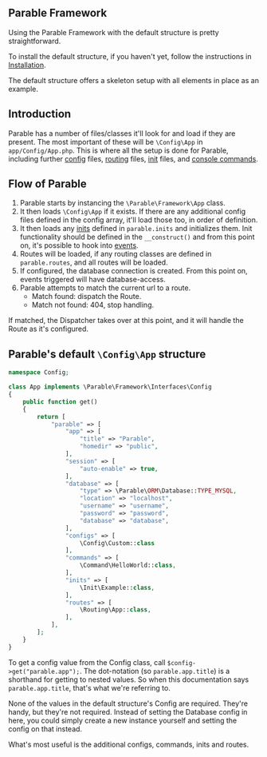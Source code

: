 ## Parable Framework

Using the Parable Framework with the default structure is pretty straightforward.

To install the default structure, if you haven't yet, follow the instructions in [Installation](../installation).

The default structure offers a skeleton setup with all elements in place as an example.

## Introduction

Parable has a number of files/classes it'll look for and load if they are present. The most important of these will be `\Config\App` in `app/Config/App.php`. This is where all the setup is done for Parable, including further [config](../components/configs) files, [routing](../components/routing) files, [init](../components/inits) files, and [console commands](../components/console#commands).

## Flow of Parable

1. Parable starts by instancing the `\Parable\Framework\App` class.
2. It then loads `\Config\App` if it exists. If there are any additional config files defined in the config array, it'll load those too, in order of definition.
3. It then loads any [inits](../components/inits) defined in `parable.inits` and initializes them. Init functionality should be defined in the `__construct()` and from this point on, it's possible to hook into [events](../components/events).
4. Routes will be loaded, if any routing classes are defined in `parable.routes`, and all routes will be loaded.
5. If configured, the database connection is created. From this point on, events triggered will have database-access.
6. Parable attempts to match the current url to a route.
    - Match found: dispatch the Route.
    - Match not found: 404, stop handling.
    
If matched, the Dispatcher takes over at this point, and it will handle the Route as it's configured.

## Parable's default `\Config\App` structure

```php
namespace Config;

class App implements \Parable\Framework\Interfaces\Config
{
    public function get()
    {
        return [
            "parable" => [
                "app" => [
                    "title" => "Parable",
                    "homedir" => "public",
                ],
                "session" => [
                    "auto-enable" => true,
                ],
                "database" => [
                    "type" => \Parable\ORM\Database::TYPE_MYSQL,
                    "location" => "localhost",
                    "username" => "username",
                    "password" => "password",
                    "database" => "database",
                ],
                "configs" => [
                    \Config\Custom::class
                ],
                "commands" => [
                    \Command\HelloWorld::class,
                ],
                "inits" => [
                    \Init\Example::class,
                ],
                "routes" => [
                    \Routing\App::class,
                ],
            ],
        ];
    }
}
```

To get a config value from the Config class, call `$config->get("parable.app");`. The dot-notation (so `parable.app.title`) is a shorthand for getting to nested values. So when this documentation says `parable.app.title`, that's what we're referring to.

None of the values in the default structure's Config are required. They're handy, but they're not required. Instead of setting the Database config in here, you could simply create a new instance yourself and setting the config on that instead.

What's most useful is the additional configs, commands, inits and routes.